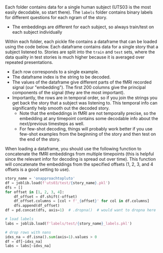 Each folder contains data for a single human subject (UTS03 is the most easily decodable, so start there). The `labels` folder contains binary labels for different questions for each ngram of the story.

- The embeddings are different for each subject, so always train/test on each subject individually

Within each folder, each pickle file contains a dataframe that can be loaded using the code below. Each dataframe contains data for a single story that a subject listened to. Stories are split into the `train` and `test` sets, where the data quality in test stories is much higher because it is averaged over repeated presentations.

- Each row corresponds to a single example.
- The dataframe index is the string to be decoded.
- The values of the dataframe give different parts of the fMRI recorded signal (our "embedding"). The first 200 columns give the principal components of the signal (they are the most important).
- Importantly, the rows are in temporal order, so if you join the strings you get back the story that a subject was listening to. This temporal info can significantly help smooth out the decoded story.
  - Note that the embeddings in fMRI are not temporally precise, so the embedding at any timepoint contains some decodable info about the next/previous timesteps as well.
  - For few-shot decoding, things will probably work better if you use few-shot examples from the beginning of the story and then test on the end of the story.

When loading a dataframe, you should use the following function to concatenate the fMRI embeddings from multiple timepoints (this is helpful since the relevant infor for decoding is spread out over time). This function will concatenate the embeddings from the specified offsets (1, 2, 3, and 4 offsets is a good setting to use).

```python
story_name = 'onapproachtopluto'
df = joblib.load(f'uts03/test/{story_name}.pkl')
dfs = []
for offset in [1, 2, 3, 4]:
    df_offset = df.shift(-offset)
    df_offset.columns = [col + f'_{offset}' for col in df.columns]
    dfs.append(df_offset)
df = pd.concat(dfs, axis=1)  # .dropna()  # would want to dropna here

# load labels
labs = joblib.load(f'labels/test/{story_name}_labels.pkl')

# drop rows with nans
idxs_na = df.isna().sum(axis=1).values > 0
df = df[~idxs_na]
labs = labs[~idxs_na]
```